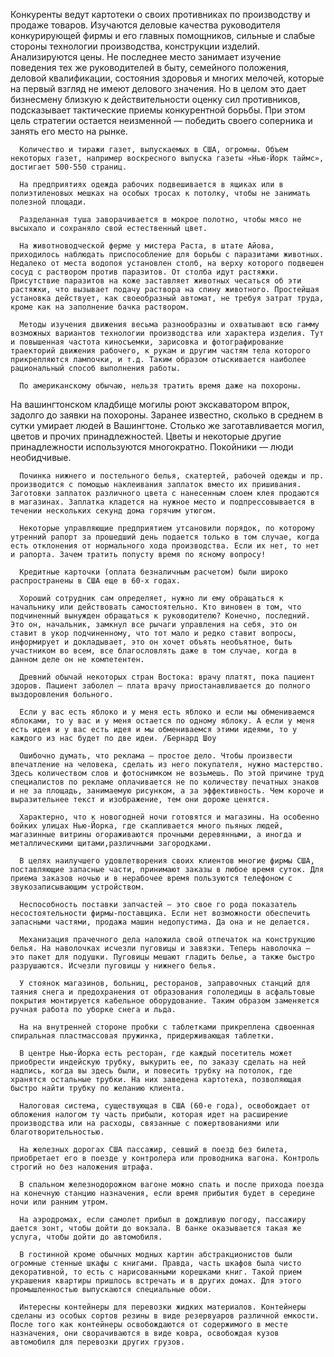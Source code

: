  Конкуренты ведут картотеки о своих противниках по производству и продаже товаров. Изучаются деловые качества руководителя конкурирующей фирмы и его главных помощников, сильные и слабые стороны технологии производства, конструкции изделий. Анализируются цены. Не последнее место занимает изучение поведения тех же руководителей в быту, семейного положения, деловой квалификации, состояния здоровья и многих мелочей, которые на первый взгляд не имеют делового значения. Но в целом это дает бизнесмену близкую к действительности оценку сил противников, подсказывает тактические приемы конкурентной борьбы. При этом цель стратегии остается неизменной — победить своего соперника и занять его место на рынке.

      Количество и тиражи газет, выпускаемых в США, огромны. Объем некоторых газет, например воскресного выпуска газеты «Нью-Йорк таймс», достигает 500-550 страниц.

      На предприятиях одежда рабочих подвешивается в ящиках или в полиэтиленовых мешках на особых тросах к потолку, чтобы не занимать полезной площади.

      Разделанная туша заворачивается в мокрое полотно, чтобы мясо не высыхало и сохраняло свой естественный цвет.

      На животноводческой ферме у мистера Раста, в штате Айова, приходилось наблюдать приспособление для борьбы с паразитами животных. Недалеко от места водопоя установлен столб, на верху которого подвешен сосуд с раствором против паразитов. От столба идут растяжки. Присутствие паразитов на коже заставляет животных чесаться об эти растяжки, что вызывает подачу раствора на спину животного. Простейшая установка действует, как своеобразный автомат, не требуя затрат труда, кроме как на заполнение бачка раствором.

      Методы изучения движения весьма разнообразны и охватывают всю гамму возможных вариантов технологии производства или характера изделия. Тут и повышенная частота киносъемки, зарисовка и фотографирование траекторий движения рабочего, к рукам и другим частям тела которого прикрепляются лампочки, и т.д. Таким образом отыскивается наиболее рациональный способ выполнения работы.

      По американскому обычаю, нельзя тратить время даже на похороны.
На вашингтонском кладбище могилы роют экскаватором впрок, задолго до заявки на похороны. Заранее известно, сколько в среднем в сутки умирает людей в Вашингтоне. Столько же заготавливается могил, цветов и прочих принадлежностей. Цветы и некоторые другие принадлежности используются многократно. Покойники — люди необидчивые.

      Починка нижнего и постельного белья, скатертей, рабочей одежды и пр. производится с помощью наклеивания заплаток вместо их пришивания. Заготовки заплаток различного цвета с нанесенным слоем клея продаются в магазинах. Заплатка кладется на нужное место и подпрессовывается в течении нескольких секунд дома горячим утюгом.

      Некоторые управляющие предприятием утсановили порядок, по которому утренний рапорт за прошедший день подается только в том случае, когда есть отклонения от нормального хода производства. Если их нет, то нет и рапорта. Зачем тратить попусту время по ясному вопросу!

      Кредитные карточки (оплата безналичным расчетом) были широко распространены в США еще в 60-х годах.

      Хороший сотрудник сам определяет, нужно ли ему обращаться к начальнику или действовать самостоятельно. Кто виновен в том, что подчиненный вынужден обращаться к руководителю? Конечно, последний. Это он, начальник, замкнул все рычаги управления на себя, это он ставит в укор подчиненному, что тот мало и редко ставит вопросы, информирует и докладывает, это он хочет объять необъятное, быть участником во всем, все благословлять даже в том случае, когда в данном деле он не компетентен.

      Древний обычай некоторых стран Востока: врачу платят, пока пациент здоров. Пациент заболел — плата врачу приостанавливается до полного выздоровления больного.

      Если у вас есть яблоко и у меня есть яблоко и если мы обмениваемся яблоками, то у вас и у меня остается по одному яблоку. А если у меня есть идея и у вас есть идея и мы обмениваемся этими идеями, то у каждого из нас будет по две идеи. /Бернард Шоу

      Ошибочно думать, что реклама — простое дело. Чтобы произвести впечатление на человека, сделать из него покупателя, нужно мастерство. Здесь количеством слов и фотоснимком не возьмешь. По этой причине труд специалистов по рекламе оплачивается не по количеству печатных знаков и не за площадь, занимаемую рисунком, а за эффективность. Чем короче и выразительнее текст и изображение, тем они дороже ценятся.

      Характерно, что к новогодней ночи готовятся и магазины. На особенно бойких улицах Нью-Йорка, где скапливается много пьяных людей, магазинные витрины огораживаются прочными деревянными, а иногда и металлическими щитами,различными загородками.

      В целях наилучшего удовлетворения своих клиентов многие фирмы США, поставляющие запасные части, принимают заказы в любое время суток. Для приема заказов ночью и в нерабочее время пользуются телефоном с звукозаписывающим устройством.

      Неспособность поставки запчастей — это свое го рода показатель несостоятельности фирмы-поставщика. Если нет возможности обеспечить запасными частями, продажа машин недопустима. Да она и не делается.

      Механизация прачечного дела наложила свой отпечаток на конструкцию белья. На наволочках исчезли пуговицы и завязки. Теперь наволочка — это пакет для подушки. Пуговицы мешают гладить белье, а также быстро разрушаются. Исчезли пуговицы у нижнего белья.

      У стоянок магазинов, больниц, ресторанов, заправочных станций для таяния снега и предохранения от образования гололедицы в асфальтовые покрытия монтируется кабельное оборудование. Таким образом заменяется ручная работа по уборке снега и льда.

      На на внутренней стороне пробки с таблетками прикреплена сдвоенная спиральная пластмассовая пружинка, придерживающая таблетки.

      В центре Нью-Йорка есть ресторан, где каждый посетитель может приобрести индейскую трубку, выкурить ее, по заказу сделать на ней надпись, когда вы здесь были, и повесить трубку на потолок, где хранятся остальные трубки. На них заведена картотека, позволяющая быстро найти трубку по желанию клиента.

      Налоговая система, существующая в США (60-е года), освобождает от обложения налогом ту часть прибыли, которая идет на расширение производства или на расходы, связанные с пожертвованиями или благотворительностью.

      На железных дорогах США пассажир, севший в поезд без билета, приобретает его в поезде у контролера или проводника вагона. Контроль строгий но без наложения штрафа.

      В спальном железнодорожном вагоне можно спать и после прихода поезда на конечную станцию назначения, если время прибытия будет в середине ночи или ранним утром.

      На аэродромах, если самолет прибыл в дождливую погоду, пассажиру дается зонт, чтобы дойти до вокзала. В банке оказывается такая же услуга, чтобы дойти до автомобиля.

      В гостинной кроме обычных модных картин абстракционистов были огромные стенные шкафы с книгами. Правда, часть шкафов была чисто декоративной, то есть с нарисованными корешками книг. Такой прием украшения квартиры пришлось встречать и в других домах. Для этого промышленностью выпускаются специальные обои.

      Интересны контейнеры для перевозки жидких материалов. Контейнеры сделаны из особых сортов резины в виде резервуаров различной емкости. После того как контейнеры освобождаются от содержимого в месте назначения, они сворачиваются в виде ковра, освобождая кузов автомобиля для перевозки других грузов.
